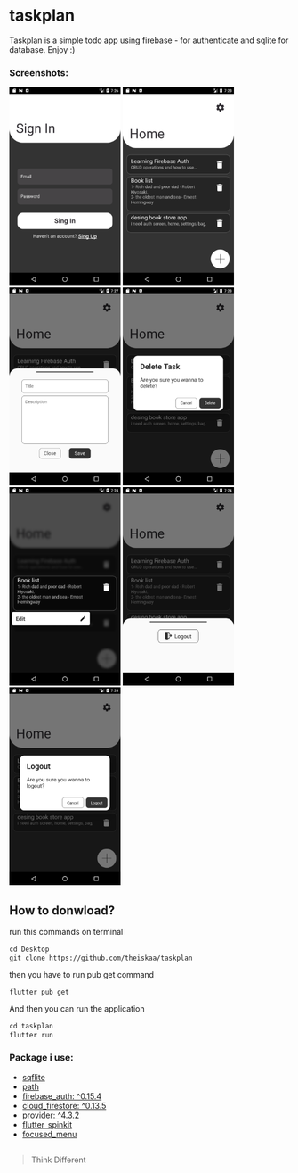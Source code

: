 # taskplan

Taskplan is a simple todo app using firebase - for authenticate and sqlite for database. Enjoy :) 

### Screenshots:
 <img src="https://github.com/theiskaa/taskplan/blob/master/assets/screenshots/2.png" width="200">  <img src="https://github.com/theiskaa/taskplan/blob/master/assets/screenshots/3.png" width="200">  <img src="https://github.com/theiskaa/taskplan/blob/master/assets/screenshots/4.png" width="200">  <img src="https://github.com/theiskaa/taskplan/blob/master/assets/screenshots/5.png" width="200">  <img src="https://github.com/theiskaa/taskplan/blob/master/assets/screenshots/6.png" width="200">  <img src="https://github.com/theiskaa/taskplan/blob/master/assets/screenshots/7.png" width="200">  <img src="https://github.com/theiskaa/taskplan/blob/master/assets/screenshots/8.png" width="200">

## How to donwload?
run this commands on terminal
```
cd Desktop
git clone https://github.com/theiskaa/taskplan
```
then you have to run pub get command
```
flutter pub get
```
And then you can run the application
```
cd taskplan 
flutter run
```

### Package i use:
- [sqflite](https://pub.dev/packages/sqflite)
- [path](https://pub.dev/packages/path)
- [firebase_auth: ^0.15.4](https://pub.dev/packages/firebase_auth)
- [cloud_firestore: ^0.13.5](https://pub.dev/packages/cloud_firestore)
- [provider: ^4.3.2](https://pub.dev/packages/provider)
- [flutter_spinkit](https://pub.dev/packages/flutter_spinkit)
- [focused_menu](https://pub.dev/packages/focused_menu)

##
> Think Different
